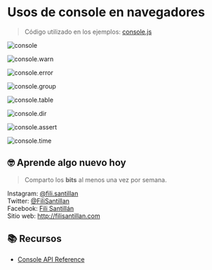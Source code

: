# Usos de console en navegadores

> Código utilizado en los ejemplos: [console.js](/BitSnack/console/console.js)

![console](/BitSnack/console/console-start.png)

![console.warn](/BitSnack/console/console.warn.png)

![console.error](/BitSnack/console/console.error.png)

![console.group](/BitSnack/console/console.group.png)

![console.table](/BitSnack/console/console.table.png)

![console.dir](/BitSnack/console/console.dir.png)

![console.assert](/BitSnack/console/console.assert.png)

![console.time](/BitSnack/console/console.time.png)

## 🤓 Aprende algo nuevo hoy

> Comparto los **bits** al menos una vez por semana.

Instagram: [@fili.santillan](https://www.instagram.com/fili.santillan/)  
Twitter: [@FiliSantillan](https://twitter.com/FiliSantillan)  
Facebook: [Fili Santillán](https://www.facebook.com/FiliSantillan96/)  
Sitio web: http://filisantillan.com

## 📚 Recursos

-   [Console API Reference](https://developers.google.com/web/tools/chrome-devtools/console/api)
